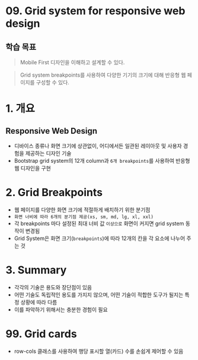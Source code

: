 # 09. Grid system for responsive web design

## 학습 목표

> Mobile First 디자인을 이해하고 설계할 수 있다.

> Grid system breakpoints를 사용하여 다양한 기기의 크기에 대해 반응형 웹 페이지를 구성할 수 있다.

# 1. 개요

## Responsive Web Design
- 디바이스 종류나 화면 크기에 상관없이, 어디에서든 일관된 레이아웃 및 사용자 경험을 제공하는 디자인 기술
- Bootstrap grid system의 12개 column과 `6개 breakpoints`를 사용하여 반응형 웹 디자인을 구현

# 2. Grid Breakpoints
- 웹 페이지를 다양한 화면 크기에 적절하게 배치하기 위한 분기점
- `화면 너비에 따라 6개의 분기점 제공(xs, sm, md, lg, xl, xxl)`
- 각 breakpoints 마다 설정된 최대 너비 값 `이상으로` 화면이 커지면 grid system 동작이 변경됨
- Grid System은 화면 크기(`breakpoints`)에 따라 12개의 칸을 각 요소에 나누어 주는 것

# 3. Summary
- 각각의 기술은 용도와 장단점이 있음
- 어떤 기술도 독립적인 용도를 가지지 않으며, 어떤 기술이 적합한 도구가 될지는 특정 상황에 따라 다름
- 이를 파악하기 위해서는 충분한 경험이 필요

# 99. Grid cards
- row-cols 클래스를 사용하여 행당 표시할 열(카드) 수를 손쉽게 제어할 수 있음